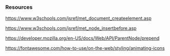 ### Resources

https://www.w3schools.com/jsref/met_document_createelement.asp

https://www.w3schools.com/jsref/met_node_insertbefore.asp

https://developer.mozilla.org/en-US/docs/Web/API/ParentNode/prepend

https://fontawesome.com/how-to-use/on-the-web/styling/animating-icons